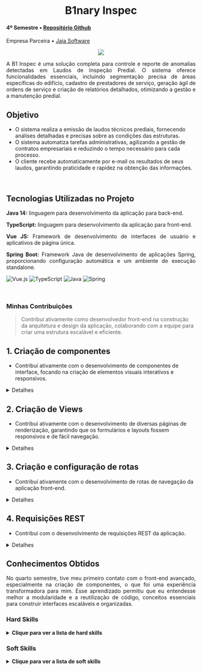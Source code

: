 <div class="semestre4">

<div align=center>
<h1>B1nary Inspec</h1>
</div>

<h4> 4º Semestre • <a href="https://github.com/B1nary-Devs/JAIA-SOFTWARE">Repositório Github</a></h4>
<p align="justify"> Empresa Parceira • <a href="https://jaia.software/blog/">Jaia Software</a></p>

<p align="center"><img src="https://github.com/B1nary-Devs/JAIA-SOFTWARE/assets/102266928/9a081b92-bb7d-4a3f-8b88-f1e68f69848e" widht="20%"></img>

<p align="justify"> A B1 Inspec é uma solução completa para controle e reporte de anomalias detectadas em Laudos de Inspeção Predial. O sistema oferece funcionalidades essenciais, incluindo segmentação precisa de áreas específicas do edifício, cadastro de prestadores de serviço, geração ágil de ordens de serviço e criação de relatórios detalhados, otimizando a gestão e a manutenção predial.</p>

  <h2> <a name="Objetivo">Objetivo</a> </h2>

* O sistema realiza a emissão de laudos técnicos prediais, fornecendo análises detalhadas e precisas sobre as condições das estruturas.
* O sistema automatiza tarefas administrativas, agilizando a gestão de contratos empresariais e reduzindo o tempo necessário para cada processo.
* O cliente recebe automaticamente por e-mail os resultados de seus laudos, garantindo praticidade e rapidez na obtenção das informações.
  
<br>

<h2>Tecnologias Utilizadas no Projeto</h2>

<p align="justify"> <strong>Java 14:</strong> linguagem para desenvolvimento da aplicação para back-end.</p>
<p align="justify"> <strong>TypeScript:</strong> linguagem para desenvolvimento da aplicação para front-end.</p>
<p align="justify"> <strong>Vue JS:</strong> Framework de desenvolvimento de interfaces de usuário e aplicativos de página única.</p>
<p align="justify"> <strong>Spring Boot:</strong> Framework Java de desenvolvimento de aplicações Spring, proporcionando configuração automática e um ambiente de execução standalone.</p>


![Vue.js](https://img.shields.io/badge/vuejs-%2335495e.svg?style=for-the-badge&logo=vuedotjs&logoColor=%234FC08D) ![TypeScript](https://img.shields.io/badge/typescript-%23007ACC.svg?style=for-the-badge&logo=typescript&logoColor=white) ![Java](https://img.shields.io/badge/java-%23ED8B00.svg?style=for-the-badge&logo=openjdk&logoColor=white) ![Spring](https://img.shields.io/badge/spring-%236DB33F.svg?style=for-the-badge&logo=spring&logoColor=white)
  
<br>
  
<h3>Minhas Contribuições</h3>

 > Contribuí ativamente como desenvolvedor front-end na construção da arquitetura e design da aplicação, colaborando com a equipe para criar uma estrutura escalável e eficiente.

## 1. **Criação de componentes**
   - Contribuí ativamente com o desenvolvimento de componentes de interface, focando na criação de elementos visuais interativos e responsivos.

<details>
  <summary>Detalhes</summary>

  ~~~~typescript
# Criação do componente popUp quando determinada ação ou processo é finalizada

<template>
    <div v-if="showPopup" class="cover"></div>
    <div class="card" :class="{ active: showPopup }">
        <button @click="ocultarPopup" class="dismiss" type="button">×</button>
        <div class="header">
            <div class="image">
                <svg viewBox="0 0 24 24" fill="none" xmlns="http://www.w3.org/2000/svg">
                    <g id="SVGRepo_bgCarrier" stroke-width="0"></g>
                    <g id="SVGRepo_tracerCarrier" stroke-linecap="round" stroke-linejoin="round"></g>
                    <g id="SVGRepo_iconCarrier">
                        <path d="M20 7L9.00004 18L3.99994 13" stroke="#000000" stroke-width="1.5" stroke-linecap="round"
                            stroke-linejoin="round"></path>
                    </g>
                </svg>
            </div>
            <div class="content">
                <span class="title">{{ title }}</span>
                <p class="message">{{ mensagem }}</p>
            </div>
        </div>
    </div>
</template>
~~~~
  
</details>

## 2. **Criação de Views**
   - Contribuí ativamente com o desenvolvimento de diversas páginas de renderização, garantindo que os formulários e layouts fossem responsivos e de fácil navegação.

<details>
  <summary>Detalhes</summary>

  ~~~~typescript
# Formulário de cadastro de prestador
<template>
  <div class="form-cadastro">
      <div class="form-title">
          <h1>Prestador de Serviço</h1>
          <span>> Cadastro</span>
      </div>
      <div class="form-body">
          <div class="input-group">
              <div class="input-box">
                  <label for="id_nome">Nome</label>
                  <input type="text" id="id_nome" v-model="nome" placeholder="Ex: Encanador">
              </div>

              <div class="input-box">
                  <label for="id_cnpj">CNPJ</label>
                  <input type="number" id="id_cnpj" v-model="cnpj" placeholder="00.000.000/0000-00">
              </div>

              <div class="input-box">
                <label for="id_categoria">Segmento</label>
                <select id="id_categoria" v-model="categoriaSelecionada">
                  <option v-for="ctg in categoria" :key="ctg.id" :value="ctg.id">{{ ctg.nome }}</option>
                </select>
              </div>

              <div class="input-box">
                  <label for="id_email">Email</label>
                  <input type="email" id="id_email" v-model="email" placeholder="Ex: joao@gmail.com">
              </div>

              <div class="input-box">
                  <label for="id_senha">Senha</label>
                  <input v-model="senha" type="password" id="id_senha">
              </div>
          </div>

          <div class="form-submit">
                  <button @click="returnarPag" class="button-return">Voltar</button>
                  <button @click="cadastrarPrestador">Cadastrar</button>
          </div>

      </div>

      <div class="form-footer">
          <p>© B1naryInspec | V.01</p>
      </div>
  </div>
  <ThePopUp></ThePopUp>
</template>

<script setup lang="ts">

import { onMounted, ref } from 'vue';
import ThePopUp from '../components/ThePopUp.vue';
import {exibirPopup} from '../components/ThePopUp.vue'
import axios from 'axios';

 // Capturando os valores dos campos
const categoria = ref([]);
const erro = ref();
const nome = ref("");
const cnpj = ref("");
const email = ref("");
const senha = ref("");
const token = localStorage.getItem('token')

~~~~
  
</details>

## 3. **Criação e configuração de rotas**
   - Contribuí ativamente com o desenvolvimento de rotas de navegação da aplicação front-end.

<details>
  <summary>Detalhes</summary>

  ~~~~typescript
const router = createRouter({
  history: createWebHistory(import.meta.env.BASE_URL),
  routes: [
    {
      path: '/',
      name: 'home',
      component: HomeView
    },
    {
      path: '/login',
      name: 'login',
      component: () => import('../views/Login.vue'),
      beforeEnter (_, __, next) { // Impede usuários não assinados
        if (!verifyTokenAcesso()) {       // de acessar a página Home.
          next();
          return;
        }
        next('/')
      }
    },
...
~~~~

</details>

## 4. **Requisições REST**
   - Contribuí com o desenvolvimento de requisições REST da aplicação.

<details>
  <summary>Detalhes</summary>

~~~~typescript
async function cadastrarPrestador() {
  // Verifique se uma categoria foi selecionada
  if (categoriaSelecionada.value === null) {
    alert('Selecione uma categoria antes de cadastrar.');
    return;
  }
    var usuarioId = await cadastrarUsuario();
  
  // Fazendo a requisição POST com os valores capturados
  try {
    
    await axios.post('http://localhost:8080/prestador', {
  
      prestadorNome: nome.value,
      cnpj: cnpj.value,
      usuarioId: usuarioId,
      segmentoId: categoriaSelecionada.value
  
    }, 
    {
      headers: {
          'Authorization': `Bearer ${token}` 
        }
    }
    );
    
    enviarEmailCredenciais(email.value, senha.value);
  
    // Requisição bem-sucedida, exibir um alerta de confirmação
    exibirPopup('Cadastro Realizado com Sucesso', 'Novo Prestador Registrado.', 123)
    limparCampos();
  
    
  } catch (error) {
    console.error('Ocorreu um erro ao cadastrar o prestador:', error);
    alert('Erro ao cadastrar o prestador.');
  }
}
~~~~

</details>

<h2>Conhecimentos Obtidos</h2>
<p align="justify">
  No quarto semestre, tive meu primeiro contato com o front-end avançado, especialmente na criação de componentes, o que foi uma experiência transformadora para mim. Esse aprendizado permitiu que eu entendesse melhor a modularidade e a reutilização de código, conceitos essenciais para construir interfaces escaláveis e organizadas.
</p>


<h3>Hard Skills </h3>
<details>
  <summary><b>Clique para ver a lista de hard skills</b></summary>
  <br>
  <table align="center">
    <tr>
      <th width="300px">Tecnologia/Metodologia</th>
      <th width="300px">Classificação</th>
    </tr>
    <tr>
      <td>Typescript</td>
      <td>Sei fazer com Ajuda</td>
    </tr>
    <tr>
      <td>VueJS</td>
      <td>Sei fazer com Ajuda</td>
    </tr>
  </table>
</details>
<h3>Soft Skills </h3>
<details>
<summary><b>Clique para ver a lista de soft skills</b></summary>
  <br>
  <table align="center" border="1" cellspacing="0" cellpadding="8">
    <tr>
      <th width="300px" style="background-color: #dce6f1;">Habilidade</th>
      <th width="300px" style="background-color: #dce6f1;">Descrição</th>
    </tr>
    <tr>
      <td style="background-color: #f2f2f2;">Gestão de Tempo</td>
      <td>Durante os projetos, precisei gerenciar e priorizar tarefas de forma eficaz para cumprir prazos e garantir a produtividade da equipe.</td>
    </tr>
    <tr>
      <td style="background-color: #f2f2f2;">Resolução de Problemas</td>
      <td>Fui desafiado a resolver problemas técnicos e operacionais de maneira criativa, buscando sempre a melhor solução para o andamento do projeto.</td>
    </tr>
    <tr>
      <td style="background-color: #f2f2f2;">Trabalho em Equipe</td>
      <td>Colaborei ativamente com a equipe, garantindo comunicação aberta e eficiente para alcançar os objetivos comuns.</td>
    </tr>
    <tr>
      <td style="background-color: #f2f2f2;">Aprendizagem Contínua</td>
      <td>Estive sempre disposto a aprender novas tecnologias e aprimorar minhas habilidades para me adaptar às demandas do projeto.</td>
    </tr>
</table>

</details>
